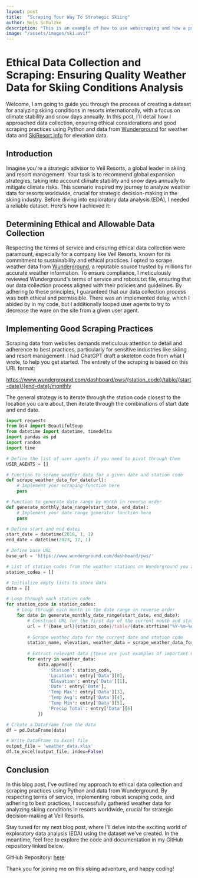 ```yaml
---
layout: post
title:  "Scraping Your Way To Strategic Skiing"
author: Nels Schulzke
description: "This is an example of how to use webscraping and how a problem to solve teaches more than a problem set to complete. How webscraping can help inform strategic decision making"
image: "/assets/images/ski.avif"
---
```

# Ethical Data Collection and Scraping: Ensuring Quality Weather Data for Skiing Conditions Analysis

Welcome, I am going to guide you through the process of creating a dataset for analyzing skiing conditions in resorts internationally, with a focus on climate stability and snow days annually. In this post, I'll detail how I approached data collection, ensuring ethical considerations and good scraping practices using Python and data from [Wunderground](https://www.wunderground.com) for weather data and [SkiResort.info](https://www.skiresort.info) for elevation data.

## Introduction

Imagine you're a strategic advisor to Veil Resorts, a global leader in skiing and resort management. Your task is to recommend global expansion strategies, taking into account climate stability and snow days annually to mitigate climate risks. This scenario inspired my journey to analyze weather data for resorts worldwide, crucial for strategic decision-making in the skiing industry. Before diving into exploratory data analysis (EDA), I needed a reliable dataset. Here's how I achieved it:

## Determining Ethical and Allowable Data Collection

Respecting the terms of service and ensuring ethical data collection were paramount, especially for a company like Veil Resorts, known for its commitment to sustainability and ethical practices. I opted to scrape weather data from [Wunderground](https://www.wunderground.com), a reputable source trusted by millions for accurate weather information. To ensure compliance, I meticulously reviewed Wunderground's terms of service and robots.txt file, ensuring that our data collection process aligned with their policies and guidelines. By adhering to these principles, I guaranteed that our data collection process was both ethical and permissible. There was an implemented delay, which I abided by in my code, but I additionally looped user agents to try to decrease the ware on the site from a given user agent.

## Implementing Good Scraping Practices

Scraping data from websites demands meticulous attention to detail and adherence to best practices, particularly for sensitive industries like skiing and resort management. I had ChatGPT draft a skeleton code from what I wrote, to help you get started. The entirety of the scraping is based on this URL format: 

https://www.wunderground.com/dashboard/pws/{station_code}/table/{start-date}/{end-date}/monthly

The general strategy is to iterate through the station code closest to the location you care about, then iterate through the combinations of start date and end date.

```python
import requests
from bs4 import BeautifulSoup
from datetime import datetime, timedelta
import pandas as pd
import random
import time

# Define the list of user agents if you need to pivot through them
USER_AGENTS = []

# Function to scrape weather data for a given date and station code
def scrape_weather_data_for_date(url):
    # Implement your scraping function here
    pass

# Function to generate date range by month in reverse order
def generate_monthly_date_range(start_date, end_date):
    # Implement your date range generator function here
    pass

# Define start and end dates
start_date = datetime(2016, 1, 1)
end_date = datetime(2023, 12, 1)

# Define base URL
base_url = 'https://www.wunderground.com/dashboard/pws/'

# List of station codes from the weather stations on Wunderground you are interested in
station_codes = []

# Initialize empty lists to store data
data = []

# Loop through each station code
for station_code in station_codes:
    # Loop through each month in the date range in reverse order
    for date in generate_monthly_date_range(start_date, end_date):
        # Construct URL for the first day of the current month and station code
        url = f'{base_url}{station_code}/table/{date.strftime("%Y-%m-%d")}/{date.strftime("%Y-%m-%d")}/monthly'
        
        # Scrape weather data for the current date and station code
        station_name, elevation, weather_data = scrape_weather_data_for_date(url)
        
        # Extract relevant data (these are just examples of important metrics below)
        for entry in weather_data:
            data.append({
                'Station': station_code,
                'Location': entry['Data'][0],
                'Elevation': entry['Data'][1],
                'Date': entry['Date'],
                'Temp Max': entry['Data'][3],
                'Temp Avg': entry['Data'][4],
                'Temp Min': entry['Data'][5],
                'Precip Total': entry['Data'][6]
            })

# Create a DataFrame from the data
df = pd.DataFrame(data)

# Write DataFrame to Excel file
output_file = 'weather_data.xlsx'
df.to_excel(output_file, index=False)
```
## Conclusion
In this blog post, I've outlined my approach to ethical data collection and scraping practices using Python and data from Wunderground. By respecting terms of service, implementing robust scraping code, and adhering to best practices, I successfully gathered weather data for analyzing skiing conditions in resorts worldwide, crucial for strategic decision-making at Veil Resorts.

Stay tuned for my next blog post, where I'll delve into the exciting world of exploratory data analysis (EDA) using the dataset we've created. In the meantime, feel free to explore the code and documentation in my GitHub repository linked below.

GitHub Repository: [here](https://github.com/nkschulzk/webscraping-project)

Thank you for joining me on this skiing adventure, and happy coding!